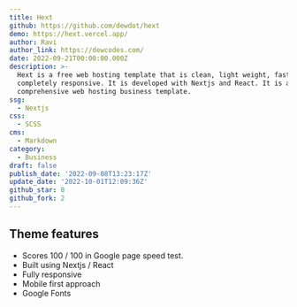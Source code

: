 ```yaml
---
title: Hext
github: https://github.com/dewdot/hext
demo: https://hext.vercel.app/
author: Ravi
author_link: https://dewcodes.com/
date: 2022-09-21T00:00:00.000Z
description: >-
  Hext is a free web hosting template that is clean, light weight, fast, and
  completely responsive. It is developed with Nextjs and React. It is a
  comprehensive web hosting business template.
ssg:
  - Nextjs
css:
  - SCSS
cms:
  - Markdown
category:
  - Business
draft: false
publish_date: '2022-09-08T13:23:17Z'
update_date: '2022-10-01T12:09:36Z'
github_star: 8
github_fork: 2
---
```


## Theme features

- Scores 100 / 100 in Google page speed test.
- Built using Nextjs / React
- Fully responsive
- Mobile first approach
- Google Fonts
